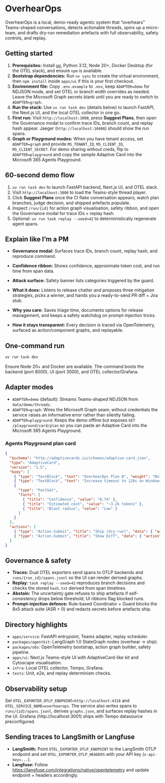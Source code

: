 # OverhearOps

OverhearOps is a local, demo-ready agentic system that “overhears” Teams-shaped conversations, detects actionable threads, spins up a micro-team, and drafts dry-run remediation artefacts with full observability, safety controls, and replay.

## Getting started
1. **Prerequisites:** Install [uv](https://docs.astral.sh/uv/), Python 3.12, Node 20+, Docker Desktop (for the OTEL stack), and ensure `npm` is available.
2. **Bootstrap dependencies:** Run `uv sync` to create the virtual environment, then `npm install` inside `apps/ui` if this is your first checkout.
3. **Environment file:** Copy `.env.example` to `.env`, keep `ADAPTER=demo` for NDJSON mode, and set OTEL or branch width overrides as needed. Leave the Microsoft Graph secrets blank until you are ready to switch to `ADAPTER=graph`.
4. **Run the stack:** Use `uv run task dev` (details below) to launch FastAPI, the Next.js UI, and the local OTEL collector in one go.
5. **First run:** Visit `http://localhost:3000`, press **Suggest Plans**, then open the Governance modal to confirm trace IDs, branch count, and replay hash appear. Jaeger (`http://localhost:16686`) should show the run spans.
6. **Graph or Playground modes:** When you have tenant access, set `ADAPTER=graph` and provide `MS_TENANT_ID`, `MS_CLIENT_ID`, `MS_CLIENT_SECRET`. For demo sharing without creds, flip to `ADAPTER=playground` and copy the sample Adaptive Card into the Microsoft 365 Agents Playground.

## 60-second demo flow
1. `uv run task dev` to launch FastAPI backend, Next.js UI, and OTEL stack.
2. Visit `http://localhost:3000` to load the Teams-style thread player.
3. Click **Suggest Plans** once the CI flake conversation appears; watch plan branches, judge decision, and shipped artefacts populate.
4. Inspect `/run/{id}` for action graph visualisation, safety ribbon, and open the Governance modal for trace IDs + replay hash.
5. Optional: `uv run task replay --seed=42` to deterministically regenerate agent spans.

## Explain like I’m a PM
- **Governance modal:** Surfaces trace IDs, branch count, replay hash, and reproduce command.
- **Confidence ribbon:** Shows confidence, approximate token cost, and run time from span data.
- **Attack surface:** Safety banner lists categories triggered by the guard.

- **What it does:** Listens to release chatter and proposes three mitigation strategies, picks a winner, and hands you a ready-to-send PR diff + Jira stub.
- **Why you care:** Saves triage time, documents options for release management, and keeps a safety watchdog on prompt-injection tricks.
- **How it stays transparent:** Every decision is traced via OpenTelemetry, surfaced as action/component graphs, and replayable.

## One-command run
```bash
uv run task dev
```

Ensure Node 20+ and Docker are available. The command boots the backend (port 8000), UI (port 3000), and OTEL collector/Grafana.

## Adapter modes
- `ADAPTER=demo` (default): Streams Teams-shaped NDJSON from `data/demo/threads`.
- `ADAPTER=graph`: Wires the Microsoft Graph seam; without credentials the service raises an informative error rather than silently failing.
- `ADAPTER=playground`: Keeps the demo offline but exposes `GET /playground/card/plan` so you can paste an Adaptive Card into the Microsoft 365 Agents Playground.

### Agents Playground plan card
```json
{
  "$schema": "http://adaptivecards.io/schemas/adaptive-card.json",
  "type": "AdaptiveCard",
  "version": "1.5",
  "body": [
    { "type": "TextBlock", "text": "OverhearOps Plan B", "weight": "Bolder", "size": "Medium" },
    { "type": "TextBlock", "text": "Increase timeout to 120s on Windows", "wrap": true },
    {
      "type": "FactSet",
      "facts": [
        { "title": "Confidence", "value": "0.74" },
        { "title": "Estimated cost", "value": "~3.2k tokens" },
        { "title": "Blast radius", "value": "Low" }
      ]
    }
  ],
  "actions": [
    { "type": "Action.Submit", "title": "Ship (dry-run)", "data": { "action": "ship_plan_b" } },
    { "type": "Action.Submit", "title": "Show Diff", "data": { "action": "show_diff" } }
  ]
}
```

## Governance & safety
- **Traces:** Dual OTEL exporters send spans to OTLP backends and `runs/{run_id}/spans.jsonl` so the UI can render derived graphs.
- **Replay:** `task replay --seed=42` reproduces branch decisions and checks the stored `hash.txt` derived from span timelines.
- **Abstain:** The uncertainty gate refuses to ship artefacts if self-consistency drops below threshold; UI ribbons flag blocked runs.
- **Prompt-injection defence:** Rule-based Coordinator + Guard blocks the 8x5 attack suite (ASR = 0) and redacts secrets before artefacts ship.

## Directory highlights
- `apps/service`: FastAPI entrypoint, Teams adapter, replay scheduler.
- `packages/agentkit`: LangGraph 1.0 StateGraph nodes (overhear → ship).
- `packages/obs`: OpenTelemetry bootstrap, action graph builder, safety pipeline.
- `apps/ui`: Next.js Teams-style UI with AdaptiveCard-like kit and Cytoscape visualisation.
- `infra`: Local OTEL collector, Tempo, Grafana.
- `tests`: Unit, e2e, and replay determinism checks.

## Observability setup
Set `OTEL_EXPORTER_OTLP_ENDPOINT=http://localhost:4318` and `OTEL_SERVICE_NAME=overhearops`. The service also writes spans to `runs/{id}/spans.jsonl`, derives `graphs.json`, and surfaces replay hashes in the UI. Grafana (http://localhost:3001) ships with Tempo datasource preconfigured.

## Sending traces to LangSmith or Langfuse
- **LangSmith:** Point `OTEL_EXPORTER_OTLP_ENDPOINT` to the LangSmith OTLP endpoint and set `OTEL_EXPORTER_OTLP_HEADERS` with your API key (`x-api-key=...`).
- **Langfuse:** Follow https://langfuse.com/integrations/native/opentelemetry and update endpoint + headers accordingly.
